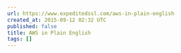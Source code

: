 ```yaml
---
url: https://www.expeditedssl.com/aws-in-plain-english
created_at: 2015-09-12 02:32 UTC
published: false
title: AWS in Plain English
tags: []
---
```



